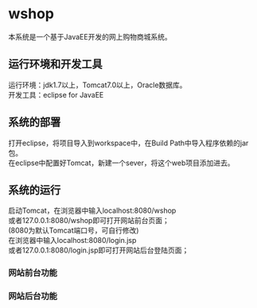# wshop
本系统是一个基于JavaEE开发的网上购物商城系统。
## 运行环境和开发工具
运行环境：jdk1.7以上，Tomcat7.0以上，Oracle数据库。<br>
开发工具：eclipse for JavaEE
## 系统的部署
打开eclipse，将项目导入到workspace中，在Build Path中导入程序依赖的jar包。<br>
在eclipse中配置好Tomcat，新建一个sever，将这个web项目添加进去。
## 系统的运行
启动Tomcat，在浏览器中输入localhost:8080/wshop<br>
或者127.0.0.1:8080/wshop即可打开网站前台页面；<br>
(8080为默认Tomcat端口号，可自行修改)<br>
在浏览器中输入localhost:8080/login.jsp<br>
或者127.0.0.1:8080/login.jsp即可打开网站后台登陆页面；<br>
### 网站前台功能

### 网站后台功能
